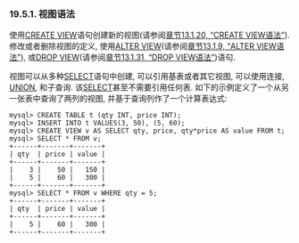 ### 19.5.1. 视图语法

使用[CREATE VIEW](../Chapter_13/13.01.20_CREATE_VIEW_Syntax.md)语句创建新的视图(请参阅[章节13.1.20, “CREATE VIEW语法”](../Chapter_13/13.01.20_CREATE_VIEW_Syntax.md)). 修改或者删除视图的定义, 使用[ALTER VIEW](../Chapter_13/13.01.09_ALTER_VIEW_Syntax.md)(请参阅[章节13.1.9, “ALTER VIEW语法”](../Chapter_13/13.01.09_ALTER_VIEW_Syntax.md)), 或[DROP VIEW](../Chapter_13/13.01.31_DROP_VIEW_Syntax.md)(请参阅[章节13.1.31, “DROP VIEW语法”](../Chapter_13/13.01.31_DROP_VIEW_Syntax.md))语句. 

视图可以从多种[SELECT](../Chapter_13/13.02.09_SELECT_Syntax.md)语句中创建, 可以引用基表或者其它视图, 可以使用连接, [UNION](../Chapter_13/13.02.09_SELECT_Syntax.md#13.2.9.4), 和子查询. 该[SELECT](../Chapter_13/13.02.09_SELECT_Syntax.md)甚至不需要引用任何表. 如下的示例定义了一个从另一张表中查询了两列的视图, 并基于查询列作了一个计算表达式: 

	mysql> CREATE TABLE t (qty INT, price INT);
	mysql> INSERT INTO t VALUES(3, 50), (5, 60);
	mysql> CREATE VIEW v AS SELECT qty, price, qty*price AS value FROM t;
	mysql> SELECT * FROM v;
	+------+-------+-------+
	| qty  | price | value |
	+------+-------+-------+
	|    3 |    50 |   150 |
	|    5 |    60 |   300 |
	+------+-------+-------+
	mysql> SELECT * FROM v WHERE qty = 5;
	+------+-------+-------+
	| qty  | price | value |
	+------+-------+-------+
	|    5 |    60 |   300 |
	+------+-------+-------+